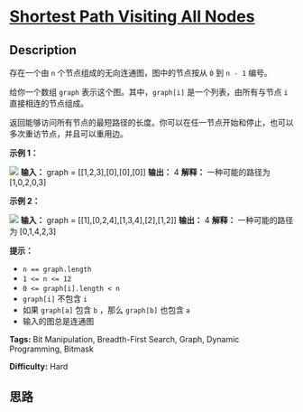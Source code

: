 # [Shortest Path Visiting All Nodes][title]

## Description

存在一个由 `n` 个节点组成的无向连通图，图中的节点按从 `0` 到 `n - 1` 编号。

给你一个数组 `graph` 表示这个图。其中，`graph[i]` 是一个列表，由所有与节点 `i` 直接相连的节点组成。

返回能够访问所有节点的最短路径的长度。你可以在任一节点开始和停止，也可以多次重访节点，并且可以重用边。



**示例 1：**

![](https://assets.leetcode.com/uploads/2021/05/12/shortest1-graph.jpg)
            **输入：** graph = [[1,2,3],[0],[0],[0]]    **输出：** 4    **解释：** 一种可能的路径为 [1,0,2,0,3]

**示例 2：**

![](https://assets.leetcode.com/uploads/2021/05/12/shortest2-graph.jpg)
            **输入：** graph = [[1],[0,2,4],[1,3,4],[2],[1,2]]    **输出：** 4    **解释：** 一种可能的路径为 [0,1,4,2,3]    



**提示：**

  * `n == graph.length`
  * `1 <= n <= 12`
  * `0 <= graph[i].length < n`
  * `graph[i]` 不包含 `i`
  * 如果 `graph[a]` 包含 `b` ，那么 `graph[b]` 也包含 `a`
  * 输入的图总是连通图


**Tags:** Bit Manipulation, Breadth-First Search, Graph, Dynamic Programming, Bitmask

**Difficulty:** Hard

## 思路

[title]: https://leetcode-cn.com/problems/shortest-path-visiting-all-nodes

